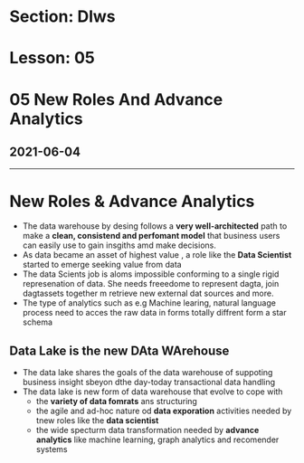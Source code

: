 # Section: Dlws
# Lesson: 05
# 05 New Roles And Advance Analytics
## 2021-06-04
---

# New Roles & Advance Analytics
- The data warehouse by desing follows a **very well-architected** path to make a **clean, consistend and perfomant model** that business users can easily use to gain insgiths amd make decisions.
- As data became an asset of highest value , a role like the **Data Scientist** started to emerge seeking value from data
- The data Scients job is aloms impossible conforming to a single rigid represenation of data. She needs freeedome to represent dagta, join dagtassets together m retrieve new external dat sources and more.
- The type of analytics such as e.g Machine learing, natural language process need to  acces the raw data in forms totally diffrent form a star schema

## Data Lake is the new DAta WArehouse
- The data lake shares the goals of the data warehouse  of suppoting business insight sbeyon dthe day-today transactional data handling
- The data lake is new form of data warehouse that evolve to cope with
  - the **variety of data fomrats** ans structuring
  - the agile and ad-hoc nature od **data exporation** activities needed by tnew roles like the  **data scientist**
  - the wide specturm data transformation needed by **advance analytics** like machine learning, graph analytics and recomender systems

